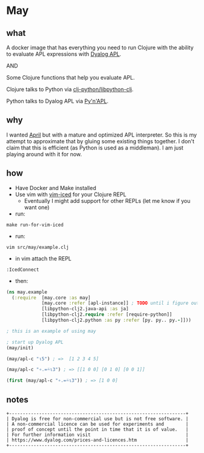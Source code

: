 # May

## what

A docker image that has everything you need to run Clojure with the ability to evaluate APL expressions with [Dyalog APL](https://www.dyalog.com/).

AND

Some Clojure functions that help you evaluate APL.

Clojure talks to Python via [clj-python/libpython-clj](https://github.com/clj-python/libpython-clj).

Python talks to Dyalog APL via [Py'n'APL](https://github.com/Dyalog/pynapl).

## why

I wanted [April](https://github.com/phantomics/april) but with a mature and optimized APL interpreter.
So this is my attempt to approximate that by gluing some existing things together.
I don't claim that this is efficient (as Python is used as a middleman).
I am just playing around with it for now.

## how

- Have Docker and Make installed
- Use vim with [vim-iced](https://github.com/liquidz/vim-iced) for your Clojure REPL
    - Eventually I might add support for other REPLs (let me know if you want one)
- run:

`make run-for-vim-iced`

- run:

`vim src/may/example.clj`

- in vim attach the REPL

`:IcedConnect`

- then:

```clojure
(ns may.example
  (:require  [may.core :as may]
             [may.core :refer [apl-instance]] ; TODO until i figure out a better way this is necessary
             [libpython-clj2.java-api :as ja]
             [libpython-clj2.require :refer [require-python]]
             [libpython-clj2.python :as py :refer [py. py.. py.-]]))

; this is an example of using may

; start up Dyalog APL
(may/init)

(may/apl-c "⍳5") ; =>  [1 2 3 4 5]

(may/apl-c "∘.=⍨⍳3") ; => [[1 0 0] [0 1 0] [0 0 1]]

(first (may/apl-c "∘.=⍨⍳3")) ; => [1 0 0]
```


## notes

```
+-----------------------------------------------------------------+
| Dyalog is free for non-commercial use but is not free software. |
| A non-commercial licence can be used for experiments and        |
| proof of concept until the point in time that it is of value.   |
| For further information visit                                   |
| https://www.dyalog.com/prices-and-licences.htm                  |
+-----------------------------------------------------------------+
```
